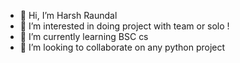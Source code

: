 - 👋 Hi, I’m Harsh Raundal
- 👀 I’m interested in doing project with team or solo !
- 🌱 I’m currently learning BSC cs
- 💞️ I’m looking to collaborate on any python project

<!---
BlacklegCODE/BlacklegCODE is a ✨ special ✨ repository because its `README.md` (this file) appears on your GitHub profile.
You can click the Preview link to take a look at your changes.
--->
